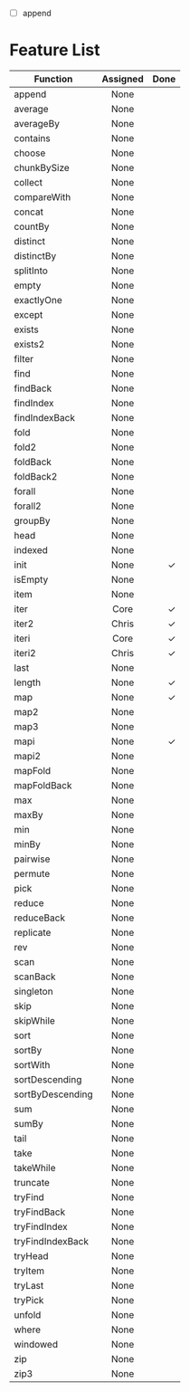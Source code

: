 - [ ] append

﻿Feature List
==================================
| Function         | Assigned | Done |
| ---------------- |:--------:|-----:|
| append           | None     |      |     
| average          | None     |      |
| averageBy        | None     |      |
| contains         | None     |      |
| choose           | None     |      |
| chunkBySize      | None     |      |
| collect          | None     |      |
| compareWith      | None     |      |
| concat           | None     |      |
| countBy          | None     |      |
| distinct         | None     |      |
| distinctBy       | None     |      |
| splitInto        | None     |      |
| empty            | None     |      |
| exactlyOne       | None     |      |
| except           | None     |      |
| exists           | None     |      |
| exists2          | None     |      |
| filter           | None     |      |
| find             | None     |      |
| findBack         | None     |      |
| findIndex        | None     |      |
| findIndexBack    | None     |      |
| fold 	           | None     |      |
| fold2            | None     |      |
| foldBack         | None     |      |
| foldBack2        | None     |      |
| forall           | None     |      |
| forall2          | None     |      |
| groupBy          | None     |      |
| head             | None     |      |
| indexed          | None     |      |
| init             | None     |  ✓   |
| isEmpty          | None     |      |
| item             | None     |      |
| iter             | Core     |  ✓  |
| iter2            | Chris    |  ✓  |
| iteri            | Core     |  ✓  |
| iteri2           | Chris    |  ✓  |
| last             | None     |      |
| length           | None     |  ✓  |
| map              | None     |  ✓  |
| map2             | None     |      |
| map3             | None     |      |
| mapi             | None     |  ✓  |
| mapi2            | None     |      |
| mapFold          | None     |      |
| mapFoldBack      | None     |      |
| max              | None     |      |
| maxBy            | None     |      |
| min              | None     |      |
| minBy            | None     |      |
| pairwise         | None     |      |
| permute          | None     |      |
| pick             | None     |      |
| reduce           | None     |      |
| reduceBack       | None     |      |
| replicate        | None     |      |
| rev              | None     |      |
| scan             | None     |      |
| scanBack         | None     |      |
| singleton        | None     |      |
| skip             | None     |      |
| skipWhile        | None     |      |
| sort             | None     |      |
| sortBy           | None     |      |
| sortWith         | None     |      |
| sortDescending   | None     |      |
| sortByDescending | None     |      |
| sum              | None     |      |
| sumBy            | None     |      |
| tail             | None     |      |
| take             | None     |      |
| takeWhile        | None     |      |
| truncate         | None     |      |
| tryFind          | None     |      |
| tryFindBack      | None     |      |
| tryFindIndex     | None     |      |
| tryFindIndexBack | None     |      |
| tryHead          | None     |      |
| tryItem          | None     |      |
| tryLast          | None     |      |
| tryPick          | None     |      |
| unfold           | None     |      |
| where            | None     |      |
| windowed         | None     |      |
| zip              | None     |      |
| zip3             | None     |      |        
